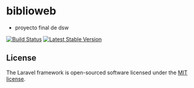 # biblioweb
- proyecto final de dsw

<a href="https://travis-ci.org/laravel/framework"><img src="https://travis-ci.org/laravel/framework.svg" alt="Build Status"></a>
<a href="https://packagist.org/packages/laravel/framework"><img src="https://img.shields.io/packagist/v/laravel/framework" alt="Latest Stable Version"></a>

## License

The Laravel framework is open-sourced software licensed under the [MIT license](https://opensource.org/licenses/MIT).
